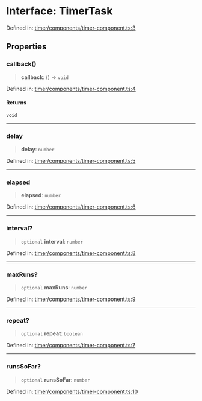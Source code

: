# Interface: TimerTask

Defined in: [timer/components/timer-component.ts:3](https://github.com/Forge-Game-Engine/Forge/blob/04af294b0d108e7e60d1ae9f40eaa3ca76ca176a/src/timer/components/timer-component.ts#L3)

## Properties

### callback()

> **callback**: () => `void`

Defined in: [timer/components/timer-component.ts:4](https://github.com/Forge-Game-Engine/Forge/blob/04af294b0d108e7e60d1ae9f40eaa3ca76ca176a/src/timer/components/timer-component.ts#L4)

#### Returns

`void`

***

### delay

> **delay**: `number`

Defined in: [timer/components/timer-component.ts:5](https://github.com/Forge-Game-Engine/Forge/blob/04af294b0d108e7e60d1ae9f40eaa3ca76ca176a/src/timer/components/timer-component.ts#L5)

***

### elapsed

> **elapsed**: `number`

Defined in: [timer/components/timer-component.ts:6](https://github.com/Forge-Game-Engine/Forge/blob/04af294b0d108e7e60d1ae9f40eaa3ca76ca176a/src/timer/components/timer-component.ts#L6)

***

### interval?

> `optional` **interval**: `number`

Defined in: [timer/components/timer-component.ts:8](https://github.com/Forge-Game-Engine/Forge/blob/04af294b0d108e7e60d1ae9f40eaa3ca76ca176a/src/timer/components/timer-component.ts#L8)

***

### maxRuns?

> `optional` **maxRuns**: `number`

Defined in: [timer/components/timer-component.ts:9](https://github.com/Forge-Game-Engine/Forge/blob/04af294b0d108e7e60d1ae9f40eaa3ca76ca176a/src/timer/components/timer-component.ts#L9)

***

### repeat?

> `optional` **repeat**: `boolean`

Defined in: [timer/components/timer-component.ts:7](https://github.com/Forge-Game-Engine/Forge/blob/04af294b0d108e7e60d1ae9f40eaa3ca76ca176a/src/timer/components/timer-component.ts#L7)

***

### runsSoFar?

> `optional` **runsSoFar**: `number`

Defined in: [timer/components/timer-component.ts:10](https://github.com/Forge-Game-Engine/Forge/blob/04af294b0d108e7e60d1ae9f40eaa3ca76ca176a/src/timer/components/timer-component.ts#L10)
